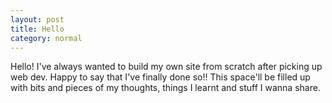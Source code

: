 ```yaml
---
layout: post 
title: Hello
category: normal
---
```


Hello!
I've always wanted to build my own site from scratch after picking up web dev. Happy to say that I've finally done so!! This space'll be filled up with bits and pieces of my thoughts, things I learnt and stuff I wanna share.  
